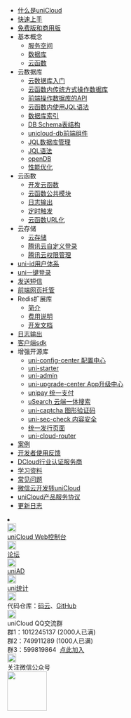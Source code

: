 * [什么是uniCloud](uniCloud/README.md)
* [快速上手](uniCloud/quickstart.md)
* [免费版和商用版](uniCloud/price.md)
* 基本概念
  * [服务空间](uniCloud/concepts/space.md)
  * [数据库](uniCloud/concepts/database.md)
  * [云函数](uniCloud/concepts/cloudfunction.md)
* 云数据库
  * [云数据库入门](uniCloud/hellodb.md)
  * [云函数内传统方式操作数据库](uniCloud/cf-database.md)
  * [前端操作数据库的API](uniCloud/clientdb.md)
  * [云函数内使用JQL语法](uniCloud/jql-cloud.md)
  * [数据库索引](uniCloud/db-index.md)
  * [DB Schema表结构](uniCloud/schema.md)
  * [unicloud-db前端组件](uniCloud/unicloud-db.md)
  * [JQL数据库管理](uniCloud/jql-runner.md)
  * [JQL语法](uniCloud/jql.md)
  * [openDB](https://gitee.com/dcloud/opendb)
  * [性能优化](uniCloud/db-performance.md)
* 云函数
  * [开发云函数](uniCloud/cf-functions.md)
  * [云函数公共模块](uniCloud/cf-common.md)
  * [日志输出](uniCloud/cf-logger.md)
  * [定时触发](uniCloud/trigger.md)
  * [云函数URL化](uniCloud/http.md)
* 云存储
  * [云存储](uniCloud/storage.md)
  * [腾讯云自定义登录](uniCloud/authentication.md)
  * [腾讯云权限管理](uniCloud/policy-tcb.md)
* [uni-id用户体系](uniCloud/uni-id.md)
* [uni一键登录](uniCloud/univerify.md)
* [发送短信](uniCloud/send-sms.md)
* [前端网页托管](uniCloud/hosting.md)
* Redis扩展库
  * [简介](uniCloud/redis-introduction.md)
  * [费用说明](uniCloud/redis-buy.md)
  * [开发文档](uniCloud/redis.md)
* [日志输出](uniCloud/cf-logger.md)
* [客户端sdk](uniCloud/client-sdk.md)
* 增强开源库
  * [uni-config-center 配置中心](uniCloud/uni-config-center.md)
  * [uni-starter](https://ext.dcloud.net.cn/plugin?id=5057)
  * [uni-admin](uniCloud/admin.md)
  * [uni-upgrade-center App升级中心](uniCloud/upgrade-center.md)
  * [unipay 统一支付](uniCloud/unipay.md)
  * [uSearch 云端一体搜索](https://ext.dcloud.net.cn/plugin?id=3851)
  * [uni-captcha 图形验证码](https://ext.dcloud.net.cn/plugin?id=4048)
  * [uni-sec-check 内容安全](https://ext.dcloud.net.cn/plugin?id=5460)
  * [统一发行页面](https://uniapp.dcloud.io/m3w)
  * [uni-cloud-router](uniCloud/uni-cloud-router.md)
* [案例](uniCloud/resource.md)
* [开发者使用反馈](uniCloud/feedback.md)
* [DCloud行业认证服务商](https://ask.dcloud.net.cn/article/39388)
* [学习资料](uniCloud/learning.md)
* [常见问题](uniCloud/faq.md)
* [微信云开发转uniCloud](uniCloud/wx2unicloud.md)
* [uniCloud产品服务协议](uniCloud/agreement.md)
* [更新日志](uniCloud/release.md)
<li></li>
<div class="contact-box">
  <a href="//unicloud.dcloud.net.cn" target="_blank" class="contact-item">
  	<img src="https://bjetxgzv.cdn.bspapp.com/VKCEYUGU-uni-app-doc/7962e8e0-4f2d-11eb-a16f-5b3e54966275.jpg" width="20" height="20"/>
  	<div class="contact-smg">
  		<div>uniCloud Web控制台</div>
  	</div>
  </a>
  <a href="//ask.dcloud.net.cn/explore/" target="_blank" class="contact-item">
  	<img src="https://bjetxgzv.cdn.bspapp.com/VKCEYUGU-uni-app-doc/73fc4f90-4f2d-11eb-a16f-5b3e54966275.png" width="20" height="20"/>
  	<div class="contact-smg">
  		<div>论坛</div>
  	</div>
  </a>
  <a href="https://uniad.dcloud.net.cn" target="_blank" class="contact-item">
    <img src="https://bjetxgzv.cdn.bspapp.com/VKCEYUGU-uni-app-doc/765d9820-4f2d-11eb-bd01-97bc1429a9ff.png" width="20" height="20"/>
    <div class="contact-smg">
      <div>uniAD</div>
    </div>
  </a>
  <a href="https://tongji.dcloud.net.cn/" target="_blank" class="contact-item">
    <img src="https://bjetxgzv.cdn.bspapp.com/VKCEYUGU-uni-app-doc/77159d80-4f2d-11eb-a16f-5b3e54966275.png" width="20" height="20"/>
    <div class="contact-smg">
      <div>uni统计</div>
    </div>
  </a>
	<div class="contact-item">
		<img src="https://bjetxgzv.cdn.bspapp.com/VKCEYUGU-uni-app-doc/74cda950-4f2d-11eb-a16f-5b3e54966275.png" width="20" height="20"/>
		<div class="contact-smg">
			<div>
	      代码仓库：<a href="https://gitee.com/dcloud/uni-app" target="_blank">码云</a>、<a href="http://github.com/dcloudio/uni-app" target="_blank">GitHub</a>
	    </div>
		</div>
	</div>
	<div class="contact-item">
	  <img src="https://bjetxgzv.cdn.bspapp.com/VKCEYUGU-uni-app-doc/759713d0-4f2d-11eb-a16f-5b3e54966275.png" width="20" height="20"/>
	  <div class="contact-smg">
	  <div>uniCloud QQ交流群</div>
	  <div>群1：1012245137 (2000人已满)</div>
    <div>群2：749911289 (1000人已满)</div>
    <div>群3：599819864 &nbsp;<a target="_blank" href="//qm.qq.com/cgi-bin/qm/qr?k=5iPtQlJt8cxKSwHEpMqcdDYwDX8Xk0dR&jump_from=webapi">点此加入</a></div>
	  </div>
	</div>
  <div class="contact-item">
  	<img src="https://bjetxgzv.cdn.bspapp.com/VKCEYUGU-uni-app-doc/77df7d30-4f2d-11eb-bd01-97bc1429a9ff.png" width="20" height="20"/>
  	<div class="contact-smg">
  		<div>关注微信公众号</div>
  		<img src="https://bjetxgzv.cdn.bspapp.com/VKCEYUGU-uni-app-doc/78a8e7b0-4f2d-11eb-8ff1-d5dcf8779628.jpg" width="90" height="90"/>
  	</div>
  </div>
</div>
